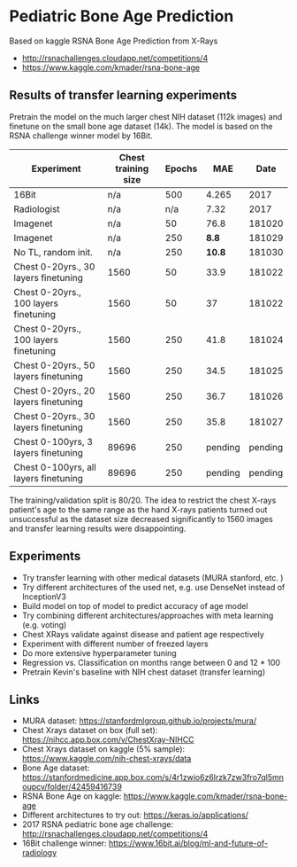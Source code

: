 # Pediatric Bone Age Prediction
Based on kaggle RSNA Bone Age Prediction from X-Rays

* http://rsnachallenges.cloudapp.net/competitions/4
* https://www.kaggle.com/kmader/rsna-bone-age

## Results of transfer learning experiments
Pretrain the model on the much larger chest NIH dataset (112k images) and finetune on the small bone age dataset (14k). The model is based on the RSNA challenge winner model by 16Bit.

| Experiment  | Chest training size | Epochs | MAE |  Date |
| ------------- | ------------- | ------------- | ------------- |  ------------- |
| 16Bit								| n/a	| 500	| 4.265	| 2017  |
| Radiologist								| n/a	| n/a	| 7.32	| 2017  |
| Imagenet								| n/a	| 50	| 76.8	| 181020  |
| Imagenet								| n/a	| 250	| **8.8**	| 181029  |
| No TL, random init.					| n/a	| 250	| **10.8**	| 181030  |
| Chest 0-20yrs., 30 layers finetuning	| 1560	| 50	| 33.9	| 181022  |
| Chest 0-20yrs., 100 layers finetuning	| 1560	| 50	| 37	| 181022  |
| Chest 0-20yrs., 100 layers finetuning	| 1560	| 250	| 41.8	| 181024  |
| Chest 0-20yrs., 50 layers finetuning	| 1560	| 250	| 34.5	| 181025  |
| Chest 0-20yrs., 20 layers finetuning	| 1560	| 250	| 36.7	| 181026  |
| Chest 0-20yrs., 30 layers finetuning	| 1560	| 250	| 35.8	| 181027  |
| Chest 0-100yrs, 3 layers finetuning	| 89696	| 250	| pending	| pending |
| Chest 0-100yrs, all layers finetuning	| 89696	| 250	| pending	| pending |

The training/validation split is 80/20. The idea to restrict the chest X-rays patient's age to the same range as the hand X-rays patients turned out unsuccessful as the dataset size decreased significantly to 1560 images and transfer learning results were disappointing.

## Experiments
* Try transfer learning with other medical datasets (MURA stanford, etc. )
* Try different architectures of the used net, e.g. use DenseNet instead of InceptionV3
* Build model on top of model to predict accuracy of age model
* Try combining different architectures/approaches with meta learning (e.g. voting)
* Chest XRays validate against disease and patient age respectively
* Experiment with different number of freezed layers
* Do more extensive hyperparameter tuning
* Regression vs. Classification on months range between 0 and 12 * 100
* Pretrain Kevin's baseline with NIH chest dataset (transfer learning)

## Links
* MURA dataset: https://stanfordmlgroup.github.io/projects/mura/
* Chest Xrays dataset on box (full set): https://nihcc.app.box.com/v/ChestXray-NIHCC
* Chest Xrays dataset on kaggle (5% sample): https://www.kaggle.com/nih-chest-xrays/data
* Bone Age dataset: https://stanfordmedicine.app.box.com/s/4r1zwio6z6lrzk7zw3fro7ql5mnoupcv/folder/42459416739
* RSNA Bone Age on kaggle: https://www.kaggle.com/kmader/rsna-bone-age  
* Different architectures to try out: https://keras.io/applications/
* 2017 RSNA pediatric bone age challenge: http://rsnachallenges.cloudapp.net/competitions/4
* 16Bit challenge winner: https://www.16bit.ai/blog/ml-and-future-of-radiology
